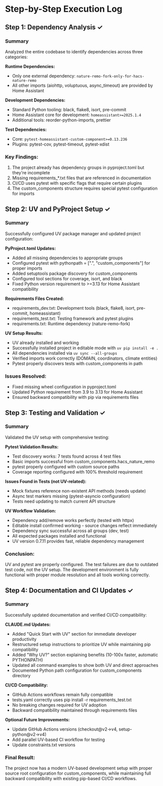 # Step-by-Step Execution Log

## Step 1: Dependency Analysis ✓

### Summary

Analyzed the entire codebase to identify dependencies across three categories:

**Runtime Dependencies:**

- Only one external dependency: `nature-remo-fork-only-for-hacs-nature-remo`
- All other imports (aiohttp, voluptuous, async_timeout) are provided by Home Assistant

**Development Dependencies:**

- Standard Python tooling: black, flake8, isort, pre-commit
- Home Assistant core for development: `homeassistant>=2025.1.4`
- Additional tools: reorder-python-imports, prettier

**Test Dependencies:**

- Core: `pytest-homeassistant-custom-component>=0.13.236`
- Plugins: pytest-cov, pytest-timeout, pytest-xdist

### Key Findings:

1. The project already has dependency groups in pyproject.toml but they're incomplete
2. Missing requirements\_\*.txt files that are referenced in documentation
3. CI/CD uses pytest with specific flags that require certain plugins
4. The custom_components structure requires special pytest configuration for imports

## Step 2: UV and PyProject Setup ✓

### Summary

Successfully configured UV package manager and updated project configuration:

**PyProject.toml Updates:**

- Added all missing dependencies to appropriate groups
- Configured pytest with pythonpath = [".", "custom_components"] for proper imports
- Added setuptools package discovery for custom_components
- Configured tool sections for coverage, isort, and black
- Fixed Python version requirement to >=3.13 for Home Assistant compatibility

**Requirements Files Created:**

- requirements_dev.txt: Development tools (black, flake8, isort, pre-commit, homeassistant)
- requirements_test.txt: Testing framework and pytest plugins
- requirements.txt: Runtime dependency (nature-remo-fork)

**UV Setup Results:**

- UV already installed and working
- Successfully installed project in editable mode with `uv pip install -e .`
- All dependencies installed via `uv sync --all-groups`
- Verified imports work correctly (DOMAIN, coordinators, climate entities)
- Pytest properly discovers tests with custom_components in path

### Issues Resolved:

- Fixed missing wheel configuration in pyproject.toml
- Updated Python requirement from 3.9 to 3.13 for Home Assistant
- Ensured backward compatibility with pip via requirements files

## Step 3: Testing and Validation ✓

### Summary

Validated the UV setup with comprehensive testing:

**Pytest Validation Results:**

- Test discovery works: 7 tests found across 4 test files
- Basic imports successful from custom_components.hacs_nature_remo
- pytest properly configured with custom source paths
- Coverage reporting configured with 100% threshold requirement

**Issues Found in Tests (not UV-related):**

- Mock fixtures reference non-existent API methods (needs update)
- Async test markers missing (pytest-asyncio configuration)
- Tests need updating to match current API structure

**UV Workflow Validation:**

- Dependency add/remove works perfectly (tested with httpx)
- Editable install confirmed working - source changes reflect immediately
- Dependency sync successful across all groups (dev, test)
- All expected packages installed and functional
- UV version 0.7.11 provides fast, reliable dependency management

### Conclusion:

UV and pytest are properly configured. The test failures are due to outdated test code, not the UV setup. The development environment is fully functional with proper module resolution and all tools working correctly.

## Step 4: Documentation and CI Updates ✓

### Summary

Successfully updated documentation and verified CI/CD compatibility:

**CLAUDE.md Updates:**

- Added "Quick Start with UV" section for immediate developer productivity
- Restructured setup instructions to prioritize UV while maintaining pip compatibility
- Added "Why UV?" section explaining benefits (10-100x faster, automatic PYTHONPATH)
- Updated all command examples to show both UV and direct approaches
- Documented Python path configuration for custom_components directory

**CI/CD Compatibility:**

- GitHub Actions workflows remain fully compatible
- tests.yaml correctly uses pip install -r requirements_test.txt
- No breaking changes required for UV adoption
- Backward compatibility maintained through requirements files

**Optional Future Improvements:**

- Update GitHub Actions versions (checkout@v2→v4, setup-python@v2→v4)
- Add parallel UV-based CI workflow for testing
- Update constraints.txt versions

### Final Result:

The project now has a modern UV-based development setup with proper source root configuration for custom_components, while maintaining full backward compatibility with existing pip-based CI/CD workflows.
